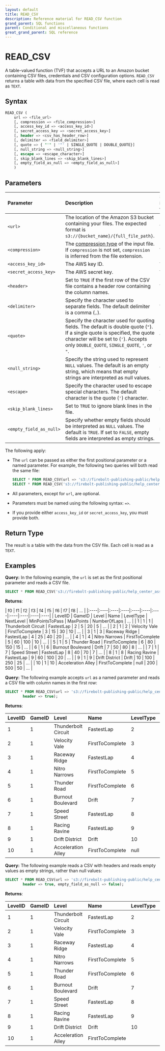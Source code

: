 ```yaml
---
layout: default
title: READ_CSV
description: Reference material for READ_CSV function
grand_parent: SQL functions
parent: Conditional and miscellaneous functions
great_grand_parent: SQL reference
---
```


# READ_CSV

A table-valued function (TVF) that accepts a URL to an Amazon bucket containing CSV files, credentials and CSV configuration options. `READ_CSV` returns a table with data from the specified CSV file, where each cell is read as `TEXT`.

## Syntax

```sql
READ_CSV ( 
    url => <file_url>
    [, compression => <file_compression>]
    [, access_key_id => <access_key_id>]
    [, secret_access_key => <secret_access_key>]
    [, header => <csv_has_header_row>]
    [, delimiter => <field_delimiter>]
    [, quote => { "'" | '"' | SINGLE_QUOTE | DOUBLE_QUOTE}]
    [, null_string => <null_string>]
    [, escape => <escape_character>]
    [, skip_blank_lines => <skip_blank_lines>]
    [, empty_field_as_null => <empty_field_as_null>]
    )
```

## Parameters

| Parameter                     | Description                                                                                      | Supported input types |
|:------------------------------|:-------------------------------------------------------------------------------------------------|:----------------------|
| `<url>`                       | The location of the Amazon S3 bucket containing your files. The expected format is `s3://{bucket_name}/{full_file_path}`.          | `TEXT`                |
| `<compression>`               | The [compression type](../../commands/data-definition/create-external-table.md#compression) of the input file. If `compression` is not set, `compression` is inferred from the file extension.           | `TEXT`                |
| `<access_key_id>`                | The AWS key ID.                                                                                      | `TEXT`                |
| `<secret_access_key>`            | The AWS secret key.                                                                                  | `TEXT`                |
| `<header>`                    | Set to `TRUE` if the first row of the CSV file contains a header row containing the column names.                                 | `TEXT`                |
| `<delimiter>`                 | Specify the character used to separate fields. The default delimiter is a comma (`,`).                                                            | `TEXT`                |
| `<quote>`                     | Specify the character used for quoting fields. The default is double quote (`"`). If a single quote is specified, the quote character will be set to (`'`). Accepts only `DOUBLE_QUOTE`, `SINGLE_QUOTE`, `'`, or `"`.     | `TEXT`                |
| `<null_string>`               | Specify the string used to represent `NULL` values. The default is an empty string, which means that empty strings are interpreted as null values.                                                             | `TEXT`                |
| `<escape>`                    | Specify the character used to escape special characters. The default character is the quote (`'`) character.                                                                                 | `TEXT`                |
| `<skip_blank_lines>`          | Set to `TRUE` to ignore blank lines in the file.                                                     | `BOOL`                |
| `<empty_field_as_null>`       | Specify whether empty fields should be interpreted as `NULL` values. The default is `TRUE`. If set to `FALSE`, empty fields are interpreted as empty strings.                                               | `BOOL`                |

The following apply:

* The `url` can be passed as either the first positional parameter or a named parameter. For example, the following two queries will both read the same file:

    ```sql
    SELECT * FROM READ_CSV(url => 's3://firebolt-publishing-public/help_center_assets/firebolt_sample_dataset/levels.csv');
    SELECT * FROM READ_CSV('s3://firebolt-publishing-public/help_center_assets/firebolt_sample_dataset/levels.csv');
    ```

* All parameters, except for `url`, are optional. 

* Parameters must be named using the following syntax: `=>`.

* If you provide either `access_key_id` or `secret_access_key`, you must provide both.

## Return Type

The result is a table with the data from the CSV file. Each cell is read as a `TEXT`.

## Examples

**Query:**
In the following example, the `url` is set as the first positional parameter and reads a CSV file.

```sql
SELECT * FROM READ_CSV('s3://firebolt-publishing-public/help_center_assets/firebolt_sample_dataset/levels.csv');
```
**Returns**:

| f0 | f1 | f2 | f3 | f4 | f5 | f6 | f7 | f8 | ... |
|:----|:----|:----|:----|:----|:----|:----|:----|:----|:----|:----|
| LevelID | GameID | Level | Name | LevelType | NextLevel | MinPointsToPass | MaxPoints | NumberOfLaps | ... |
| 1 | 1 | 1 | Thunderbolt Circuit | FastestLap | 2 | 5 | 20 | 5 | ... |
| 2 | 1 | 2 | Velocity Vale | FirstToComplete | 3 | 15 | 30 | 10 | ... |
| 3 | 1 | 3 | Raceway Ridge | FastestLap | 4 | 25 | 40 | 20 | ... |
| 4 | 1 | 4 | Nitro Narrows | FirstToComplete | 5 | 60 | 100 | 10 | ... |
| 5 | 1 | 5 | Thunder Road | FirstToComplete | 6 | 80 | 150 | 15 | ... |
| 6 | 1 | 6 | Burnout Boulevard | Drift | 7 | 50 | 80 | 8 | ... |
| 7 | 1 | 7 | Speed Street | FastestLap | 8 | 40 | 70 | 7 | ... |
| 8 | 1 | 8 | Racing Ravine | FastestLap | 9 | 60 | 100 | 20 | ... |
| 9 | 1 | 9 | Drift District | Drift | 10 | 100 | 250 | 25 | ... |
| 10 | 1 | 10 | Acceleration Alley | FirstToComplete | null | 200 | 500 | 50 | ... |


**Query:**
The following example accepts `url` as a named parameter and reads a CSV file with column names in the first row:

```sql
SELECT * FROM READ_CSV(url => 's3://firebolt-publishing-public/help_center_assets/firebolt_sample_dataset/levels.csv', 
        header => true);
```
**Returns**:

| LevelID | GameID | Level              | Name                | LevelType       | NextLevel | MinPointsToPass | MaxPoints | NumberOfLaps | ... |
|:------- |:------ |:------------------ |:------------------- |:--------------- |:--------- |:--------------- |:--------- |:------------ |:-- |
| 1  | 1 | Thunderbolt Circuit | FastestLap       | 2 | 5  | 20 | 5  | 20 | ... |
| 2  | 1 | Velocity Vale      | FirstToComplete  | 3 | 15 | 30 | 10 | 10 | ... |
| 3  | 1 | Raceway Ridge      | FastestLap       | 4 | 25 | 40 | 20 | 20 | ... |
| 4  | 1 | Nitro Narrows      | FirstToComplete  | 5 | 60 | 100| 10 | 10 | ... |
| 5  | 1 | Thunder Road       | FirstToComplete  | 6 | 80 | 150| 15 | 15 | ... |
| 6  | 1 | Burnout Boulevard  | Drift            | 7 | 50 | 80 | 8  | 8  | ... |
| 7  | 1 | Speed Street       | FastestLap       | 8 | 40 | 70 | 7  | 7  | ... |
| 8  | 1 | Racing Ravine      | FastestLap       | 9 | 60 | 100| 20 | 20 | ... |
| 9  | 1 | Drift District     | Drift            | 10| 100| 250| 25 | 25 | ... |
| 10 | 1 | Acceleration Alley | FirstToComplete  | null   | 200| 500| 50 | 50 | ... |


**Query:**
The following example reads a CSV with headers and reads empty values as empty strings, rather than null values:

```sql
SELECT * FROM READ_CSV(url => 's3://firebolt-publishing-public/help_center_assets/firebolt_sample_dataset/levels.csv',
        header => true, empty_field_as_null => false);
```
**Returns**:

| LevelID | GameID | Level              | Name                | LevelType       | ... |
|:------- |:------ |:------------------ |:------------------- |:--------------- |:--------- |
| 1       | 1      | Thunderbolt Circuit| FastestLap          | 2               | ...        |
| 2       | 1      | Velocity Vale      | FirstToComplete     | 3               | ...       |
| 3       | 1      | Raceway Ridge      | FastestLap          | 4               | ...        |
| 4       | 1      | Nitro Narrows      | FirstToComplete     | 5               | ...        |
| 5       | 1      | Thunder Road       | FirstToComplete     | 6               | ...        |
| 6       | 1      | Burnout Boulevard  | Drift               | 7               | ...        |
| 7       | 1      | Speed Street       | FastestLap          | 8               | ...        |
| 8       | 1      | Racing Ravine      | FastestLap          | 9               | ...        |
| 9       | 1      | Drift District     | Drift               | 10              | ...       |
| 10      | 1      | Acceleration Alley | FirstToComplete     |             | ...       |
